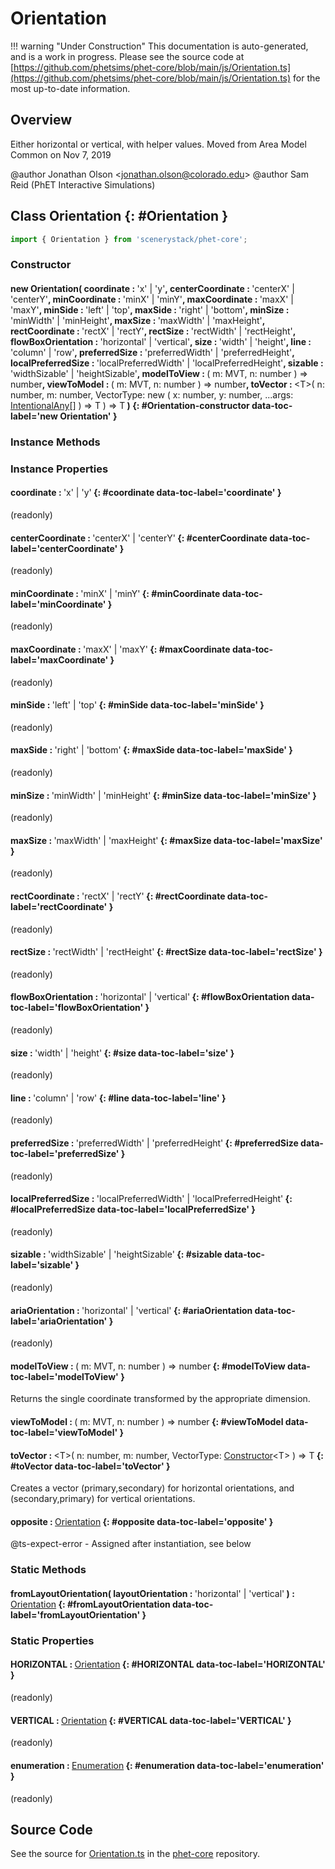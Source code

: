 # Orientation

!!! warning "Under Construction"
    This documentation is auto-generated, and is a work in progress. Please see the source code at
    [https://github.com/phetsims/phet-core/blob/main/js/Orientation.ts](https://github.com/phetsims/phet-core/blob/main/js/Orientation.ts) for the most up-to-date information.

## Overview

Either horizontal or vertical, with helper values.  Moved from Area Model Common on Nov 7, 2019

@author Jonathan Olson &lt;jonathan.olson@colorado.edu&gt;
@author Sam Reid (PhET Interactive Simulations)

## Class Orientation {: #Orientation }


```js
import { Orientation } from 'scenerystack/phet-core';
```
### Constructor

#### new Orientation( coordinate : <span style="font-weight: 400;">'x' | 'y'</span>, centerCoordinate : <span style="font-weight: 400;">'centerX' | 'centerY'</span>, minCoordinate : <span style="font-weight: 400;">'minX' | 'minY'</span>, maxCoordinate : <span style="font-weight: 400;">'maxX' | 'maxY'</span>, minSide : <span style="font-weight: 400;">'left' | 'top'</span>, maxSide : <span style="font-weight: 400;">'right' | 'bottom'</span>, minSize : <span style="font-weight: 400;">'minWidth' | 'minHeight'</span>, maxSize : <span style="font-weight: 400;">'maxWidth' | 'maxHeight'</span>, rectCoordinate : <span style="font-weight: 400;">'rectX' | 'rectY'</span>, rectSize : <span style="font-weight: 400;">'rectWidth' | 'rectHeight'</span>, flowBoxOrientation : <span style="font-weight: 400;">'horizontal' | 'vertical'</span>, size : <span style="font-weight: 400;">'width' | 'height'</span>, line : <span style="font-weight: 400;">'column' | 'row'</span>, preferredSize : <span style="font-weight: 400;">'preferredWidth' | 'preferredHeight'</span>, localPreferredSize : <span style="font-weight: 400;">'localPreferredWidth' | 'localPreferredHeight'</span>, sizable : <span style="font-weight: 400;">'widthSizable' | 'heightSizable'</span>, modelToView : <span style="font-weight: 400;">( m: MVT, n: <span style="color: hsla(calc(var(--md-hue) + 180deg),80%,40%,1);">number</span> ) =&gt; <span style="color: hsla(calc(var(--md-hue) + 180deg),80%,40%,1);">number</span></span>, viewToModel : <span style="font-weight: 400;">( m: MVT, n: <span style="color: hsla(calc(var(--md-hue) + 180deg),80%,40%,1);">number</span> ) =&gt; <span style="color: hsla(calc(var(--md-hue) + 180deg),80%,40%,1);">number</span></span>, toVector : <span style="font-weight: 400;">&lt;T&gt;( n: <span style="color: hsla(calc(var(--md-hue) + 180deg),80%,40%,1);">number</span>, m: <span style="color: hsla(calc(var(--md-hue) + 180deg),80%,40%,1);">number</span>, VectorType: new ( x: <span style="color: hsla(calc(var(--md-hue) + 180deg),80%,40%,1);">number</span>, y: <span style="color: hsla(calc(var(--md-hue) + 180deg),80%,40%,1);">number</span>, ...args: [IntentionalAny](../phet-core/IntentionalAny.md)[] ) =&gt; T ) =&gt; T</span> ) {: #Orientation-constructor data-toc-label='new Orientation' }

### Instance Methods



### Instance Properties

#### coordinate : <span style="font-weight: 400;">'x' | 'y'</span> {: #coordinate data-toc-label='coordinate' }

(readonly)

#### centerCoordinate : <span style="font-weight: 400;">'centerX' | 'centerY'</span> {: #centerCoordinate data-toc-label='centerCoordinate' }

(readonly)

#### minCoordinate : <span style="font-weight: 400;">'minX' | 'minY'</span> {: #minCoordinate data-toc-label='minCoordinate' }

(readonly)

#### maxCoordinate : <span style="font-weight: 400;">'maxX' | 'maxY'</span> {: #maxCoordinate data-toc-label='maxCoordinate' }

(readonly)

#### minSide : <span style="font-weight: 400;">'left' | 'top'</span> {: #minSide data-toc-label='minSide' }

(readonly)

#### maxSide : <span style="font-weight: 400;">'right' | 'bottom'</span> {: #maxSide data-toc-label='maxSide' }

(readonly)

#### minSize : <span style="font-weight: 400;">'minWidth' | 'minHeight'</span> {: #minSize data-toc-label='minSize' }

(readonly)

#### maxSize : <span style="font-weight: 400;">'maxWidth' | 'maxHeight'</span> {: #maxSize data-toc-label='maxSize' }

(readonly)

#### rectCoordinate : <span style="font-weight: 400;">'rectX' | 'rectY'</span> {: #rectCoordinate data-toc-label='rectCoordinate' }

(readonly)

#### rectSize : <span style="font-weight: 400;">'rectWidth' | 'rectHeight'</span> {: #rectSize data-toc-label='rectSize' }

(readonly)

#### flowBoxOrientation : <span style="font-weight: 400;">'horizontal' | 'vertical'</span> {: #flowBoxOrientation data-toc-label='flowBoxOrientation' }

(readonly)

#### size : <span style="font-weight: 400;">'width' | 'height'</span> {: #size data-toc-label='size' }

(readonly)

#### line : <span style="font-weight: 400;">'column' | 'row'</span> {: #line data-toc-label='line' }

(readonly)

#### preferredSize : <span style="font-weight: 400;">'preferredWidth' | 'preferredHeight'</span> {: #preferredSize data-toc-label='preferredSize' }

(readonly)

#### localPreferredSize : <span style="font-weight: 400;">'localPreferredWidth' | 'localPreferredHeight'</span> {: #localPreferredSize data-toc-label='localPreferredSize' }

(readonly)

#### sizable : <span style="font-weight: 400;">'widthSizable' | 'heightSizable'</span> {: #sizable data-toc-label='sizable' }

(readonly)

#### ariaOrientation : <span style="font-weight: 400;">'horizontal' | 'vertical'</span> {: #ariaOrientation data-toc-label='ariaOrientation' }

(readonly)

#### modelToView : <span style="font-weight: 400;">( m: MVT, n: <span style="color: hsla(calc(var(--md-hue) + 180deg),80%,40%,1);">number</span> ) =&gt; <span style="color: hsla(calc(var(--md-hue) + 180deg),80%,40%,1);">number</span></span> {: #modelToView data-toc-label='modelToView' }

Returns the single coordinate transformed by the appropriate dimension.

#### viewToModel : <span style="font-weight: 400;">( m: MVT, n: <span style="color: hsla(calc(var(--md-hue) + 180deg),80%,40%,1);">number</span> ) =&gt; <span style="color: hsla(calc(var(--md-hue) + 180deg),80%,40%,1);">number</span></span> {: #viewToModel data-toc-label='viewToModel' }

#### toVector : <span style="font-weight: 400;">&lt;T&gt;( n: <span style="color: hsla(calc(var(--md-hue) + 180deg),80%,40%,1);">number</span>, m: <span style="color: hsla(calc(var(--md-hue) + 180deg),80%,40%,1);">number</span>, VectorType: [Constructor](../phet-core/Constructor.md)&lt;T&gt; ) =&gt; T</span> {: #toVector data-toc-label='toVector' }

Creates a vector (primary,secondary) for horizontal orientations, and (secondary,primary) for vertical orientations.

#### opposite : <span style="font-weight: 400;">[Orientation](../phet-core/Orientation.md)</span> {: #opposite data-toc-label='opposite' }

@ts-expect-error - Assigned after instantiation, see below

### Static Methods

#### fromLayoutOrientation( layoutOrientation : <span style="font-weight: 400;">'horizontal' | 'vertical'</span> ) : <span style="font-weight: 400;">[Orientation](../phet-core/Orientation.md)</span> {: #fromLayoutOrientation data-toc-label='fromLayoutOrientation' }

### Static Properties

#### HORIZONTAL : <span style="font-weight: 400;">[Orientation](../phet-core/Orientation.md)</span> {: #HORIZONTAL data-toc-label='HORIZONTAL' }

(readonly)

#### VERTICAL : <span style="font-weight: 400;">[Orientation](../phet-core/Orientation.md)</span> {: #VERTICAL data-toc-label='VERTICAL' }

(readonly)

#### enumeration : <span style="font-weight: 400;">[Enumeration](../phet-core/Enumeration.md)</span> {: #enumeration data-toc-label='enumeration' }

(readonly)



## Source Code

See the source for [Orientation.ts](https://github.com/phetsims/phet-core/blob/main/js/Orientation.ts) in the [phet-core](https://github.com/phetsims/phet-core) repository.
